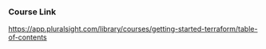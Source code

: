 ### Course Link
https://app.pluralsight.com/library/courses/getting-started-terraform/table-of-contents